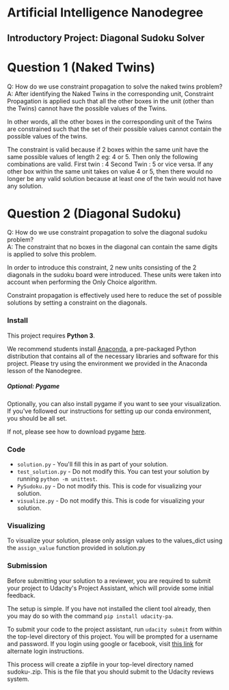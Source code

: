 # Artificial Intelligence Nanodegree
## Introductory Project: Diagonal Sudoku Solver

# Question 1 (Naked Twins)
Q: How do we use constraint propagation to solve the naked twins problem?  
A: After identifying the Naked Twins in the corresponding unit, Constraint Propagation is applied such that all the other boxes in the unit (other than the Twins) cannot have the possible values of the Twins.

In other words, all the other boxes in the corresponding unit of the Twins are constrained such that the set of their possible values cannot contain the possible values of the twins.

The constraint is valid because if 2 boxes within the same unit have the same possible values of length 2 eg: 4 or 5. Then only the following combinations are valid. First twin : 4 Second Twin : 5 or vice versa. If any other box within the same unit takes on value 4 or 5, then there would no longer be any valid solution because at least one of the twin would not have any solution.

# Question 2 (Diagonal Sudoku)
Q: How do we use constraint propagation to solve the diagonal sudoku problem?  
A: The constraint that no boxes in the diagonal can contain the same digits is applied to solve this problem.

In order to introduce this constraint, 2 new units consisting of the 2 diagonals in the sudoku board were introduced. These units were taken into account when performing the Only Choice algorithm.

Constraint propagation is effectively used here to reduce the set of possible solutions by setting a constraint on the diagonals.

### Install

This project requires **Python 3**.

We recommend students install [Anaconda](https://www.continuum.io/downloads), a pre-packaged Python distribution that contains all of the necessary libraries and software for this project. 
Please try using the environment we provided in the Anaconda lesson of the Nanodegree.

##### Optional: Pygame

Optionally, you can also install pygame if you want to see your visualization. If you've followed our instructions for setting up our conda environment, you should be all set.

If not, please see how to download pygame [here](http://www.pygame.org/download.shtml).

### Code

* `solution.py` - You'll fill this in as part of your solution.
* `test_solution.py` - Do not modify this. You can test your solution by running `python -m unittest`.
* `PySudoku.py` - Do not modify this. This is code for visualizing your solution.
* `visualize.py` - Do not modify this. This is code for visualizing your solution.

### Visualizing

To visualize your solution, please only assign values to the values_dict using the `assign_value` function provided in solution.py

### Submission
Before submitting your solution to a reviewer, you are required to submit your project to Udacity's Project Assistant, which will provide some initial feedback.  

The setup is simple.  If you have not installed the client tool already, then you may do so with the command `pip install udacity-pa`.  

To submit your code to the project assistant, run `udacity submit` from within the top-level directory of this project.  You will be prompted for a username and password.  If you login using google or facebook, visit [this link](https://project-assistant.udacity.com/auth_tokens/jwt_login) for alternate login instructions.

This process will create a zipfile in your top-level directory named sudoku-<id>.zip.  This is the file that you should submit to the Udacity reviews system.

